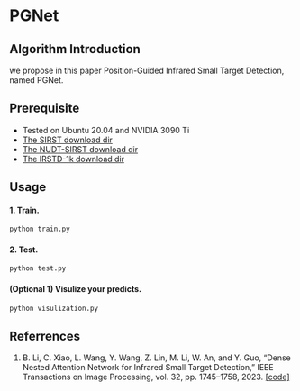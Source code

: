 # PGNet

## Algorithm Introduction
we propose in this paper Position-Guided Infrared Small Target Detection, named PGNet.

## Prerequisite
* Tested on Ubuntu 20.04 and NVIDIA 3090 Ti 
* [The SIRST download dir](https://github.com/YimianDai/sirst) 
* [The NUDT-SIRST download dir](https://github.com/YeRen123455/Infrared-Small-Target-Detection)
* [The IRSTD-1k download dir](https://github.com/RuiZhang97/ISNet)

## Usage
#### 1. Train.

```bash
python train.py
```

#### 2. Test.

```bash
python test.py 
```

#### (Optional 1) Visulize your predicts.

```bash
python visulization.py
```

## Referrences
1. B. Li, C. Xiao, L. Wang, Y. Wang, Z. Lin, M. Li, W. An, and Y. Guo, “Dense Nested Attention Network for Infrared Small Target Detection,” IEEE Transactions on Image Processing, vol. 32, pp. 1745–1758, 2023. [[code]](https://github.com/YeRen123455/Infrared-Small-Target-Detection) 
